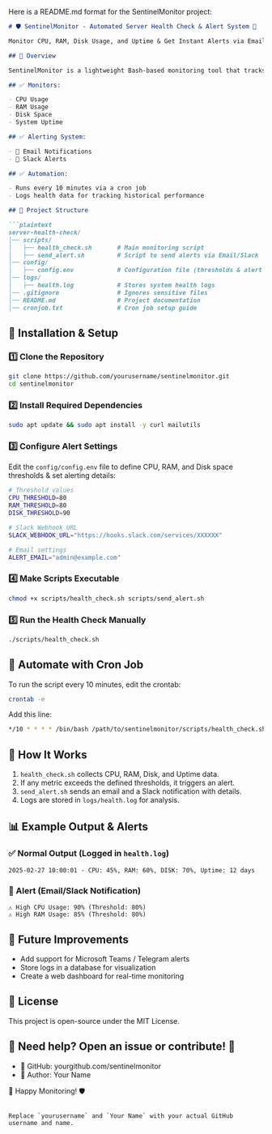 Here is a README.md format for the SentinelMonitor project:

```markdown
# 🛡️ SentinelMonitor - Automated Server Health Check & Alert System 🚀

Monitor CPU, RAM, Disk Usage, and Uptime & Get Instant Alerts via Email/Slack

## 📌 Overview

SentinelMonitor is a lightweight Bash-based monitoring tool that tracks system health in real-time and sends alerts via Email or Slack when predefined thresholds are exceeded.

## ✅ Monitors:

- CPU Usage
- RAM Usage
- Disk Space
- System Uptime

## ✅ Alerting System:

- 📩 Email Notifications
- 🔔 Slack Alerts

## ✅ Automation:

- Runs every 10 minutes via a cron job
- Logs health data for tracking historical performance

## 📁 Project Structure

```plaintext
server-health-check/
│── scripts/
│   ├── health_check.sh       # Main monitoring script
│   ├── send_alert.sh         # Script to send alerts via Email/Slack
│── config/
│   ├── config.env            # Configuration file (thresholds & alert settings)
│── logs/
│   ├── health.log            # Stores system health logs
│── .gitignore                # Ignores sensitive files
│── README.md                 # Project documentation
│── cronjob.txt               # Cron job setup guide
```

## 🚀 Installation & Setup

### 1️⃣ Clone the Repository

```bash
git clone https://github.com/yourusername/sentinelmonitor.git
cd sentinelmonitor
```

### 2️⃣ Install Required Dependencies

```bash
sudo apt update && sudo apt install -y curl mailutils
```

### 3️⃣ Configure Alert Settings

Edit the `config/config.env` file to define CPU, RAM, and Disk space thresholds & set alerting details:

```bash
# Threshold values
CPU_THRESHOLD=80
RAM_THRESHOLD=80
DISK_THRESHOLD=90

# Slack Webhook URL
SLACK_WEBHOOK_URL="https://hooks.slack.com/services/XXXXXX"

# Email settings
ALERT_EMAIL="admin@example.com"
```

### 4️⃣ Make Scripts Executable

```bash
chmod +x scripts/health_check.sh scripts/send_alert.sh
```

### 5️⃣ Run the Health Check Manually

```bash
./scripts/health_check.sh
```

## 🔄 Automate with Cron Job

To run the script every 10 minutes, edit the crontab:

```bash
crontab -e
```

Add this line:

```bash
*/10 * * * * /bin/bash /path/to/sentinelmonitor/scripts/health_check.sh
```

## 📝 How It Works

1. `health_check.sh` collects CPU, RAM, Disk, and Uptime data.
2. If any metric exceeds the defined thresholds, it triggers an alert.
3. `send_alert.sh` sends an email and a Slack notification with details.
4. Logs are stored in `logs/health.log` for analysis.

## 📊 Example Output & Alerts

### ✅ Normal Output (Logged in `health.log`)

```plaintext
2025-02-27 10:00:01 - CPU: 45%, RAM: 60%, DISK: 70%, Uptime: 12 days
```

### 🚨 Alert (Email/Slack Notification)

```plaintext
⚠️ High CPU Usage: 90% (Threshold: 80%)
⚠️ High RAM Usage: 85% (Threshold: 80%)
```

## 📌 Future Improvements

- Add support for Microsoft Teams / Telegram alerts
- Store logs in a database for visualization
- Create a web dashboard for real-time monitoring

## 📜 License

This project is open-source under the MIT License.

## 📢 Need help? Open an issue or contribute! 🎯

- 🔹 GitHub: yourgithub.com/sentinelmonitor
- 🔹 Author: Your Name

🚀 Happy Monitoring! 🛡️
```

Replace `yourusername` and `Your Name` with your actual GitHub username and name.
